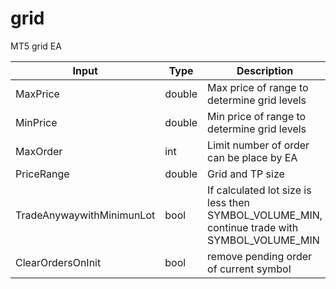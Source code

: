 # grid
MT5 grid EA

| Input                     | Type   | Description                                                                                   | Default |
|---------------------------|--------|-----------------------------------------------------------------------------------------------|---------|
| MaxPrice                  | double | Max price of range to determine grid levels                                                   | 100     |
| MinPrice                  | double | Min price of range to determine grid levels                                                   | 0       |
| MaxOrder                  | int    | Limit number of order can be place by EA                                                      | NULL    |
| PriceRange                | double | Grid and TP size                                                                              | 10      |
| TradeAnywaywithMinimunLot | bool   | If calculated lot size is less then SYMBOL_VOLUME_MIN,  continue trade with SYMBOL_VOLUME_MIN | false   |
| ClearOrdersOnInit         | bool   | remove pending order of current symbol                                                        | false   |